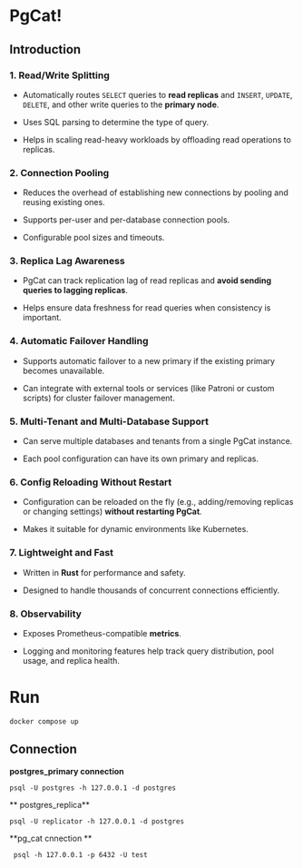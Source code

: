 # PgCat!

## Introduction

### 1. **Read/Write Splitting**

-   Automatically routes `SELECT` queries to **read replicas** and `INSERT`, `UPDATE`, `DELETE`, and other write queries to the **primary node**.
    
-   Uses SQL parsing to determine the type of query.
    
-   Helps in scaling read-heavy workloads by offloading read operations to replicas.
    

### 2. **Connection Pooling**

-   Reduces the overhead of establishing new connections by pooling and reusing existing ones.
    
-   Supports per-user and per-database connection pools.
    
-   Configurable pool sizes and timeouts.
    

### 3. **Replica Lag Awareness**

-   PgCat can track replication lag of read replicas and **avoid sending queries to lagging replicas**.
    
-   Helps ensure data freshness for read queries when consistency is important.
    

### 4. **Automatic Failover Handling**

-   Supports automatic failover to a new primary if the existing primary becomes unavailable.
    
-   Can integrate with external tools or services (like Patroni or custom scripts) for cluster failover management.
    

### 5. **Multi-Tenant and Multi-Database Support**

-   Can serve multiple databases and tenants from a single PgCat instance.
    
-   Each pool configuration can have its own primary and replicas.
    

### 6. **Config Reloading Without Restart**

-   Configuration can be reloaded on the fly (e.g., adding/removing replicas or changing settings) **without restarting PgCat**.
    
-   Makes it suitable for dynamic environments like Kubernetes.
    

### 7. **Lightweight and Fast**

-   Written in **Rust** for performance and safety.
    
-   Designed to handle thousands of concurrent connections efficiently.
    

### 8. **Observability**

-   Exposes Prometheus-compatible **metrics**.
    
-   Logging and monitoring features help track query distribution, pool usage, and replica health.

# Run
```
docker compose up
```

## Connection
**postgres_primary connection**

``
psql -U postgres -h 127.0.0.1 -d postgres
``

** postgres_replica**

```
psql -U replicator -h 127.0.0.1 -d postgres
```


**pg_cat cnnection **

```
 psql -h 127.0.0.1 -p 6432 -U test
```
